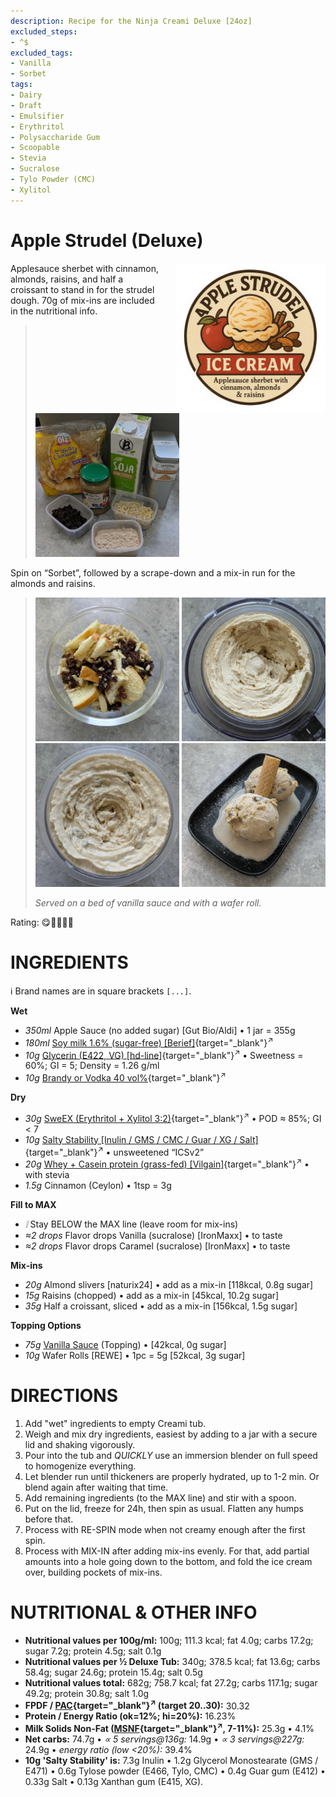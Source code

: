 ```yaml
---
description: Recipe for the Ninja Creami Deluxe [24oz]
excluded_steps:
- ^$
excluded_tags:
- Vanilla
- Sorbet
tags:
- Dairy
- Draft
- Emulsifier
- Erythritol
- Polysaccharide Gum
- Scoopable
- Stevia
- Sucralose
- Tylo Powder (CMC)
- Xylitol
---
```

# Apple Strudel (Deluxe)
<img style="float: right; margin-left: 1.5em;" width=240 alt="Logo" src="logo-apple-strudel.png" />

Applesauce sherbet with cinnamon, almonds, raisins, and half a croissant to stand in for the strudel dough.
70g of mix-ins are included in the nutritional info.

> <img width=230 alt="Ingredients" src="Apple-Strudel_2025-08-09_0.jpg" class="zoomable" />

Spin on “Sorbet”, followed by a scrape-down and a mix-in run for the almonds and raisins.

> <img width=230 alt="Mix-ins" src="Apple-Strudel_2025-08-11_0.jpg" class="zoomable" />
> <img width=230 alt="After Sorbet" src="Apple-Strudel_2025-08-11_1Sorbet.jpg" class="zoomable" />
> <img width=230 alt="After Mix-in" src="Apple-Strudel_2025-08-11_2Mix-in.jpg" class="zoomable" />
> <img width=230 alt="Served" src="Apple-Strudel_2025-08-11_3.jpg" class="zoomable" />
>
> *Served on a bed of vanilla sauce and with a wafer roll.*

Rating: 😋🍎🍏🍇🥐

# INGREDIENTS

ℹ️ Brand names are in square brackets `[...]`.

**Wet**

  - _350ml_ Apple Sauce (no added sugar) [Gut Bio/Aldi] • 1 jar = 355g
  - _180ml_ [Soy milk 1.6% (sugar-free) \[Berief\]](/ice-creamery/info/ingredients/#soy-milk){target="_blank"}<sup>↗</sup>
  - _10g_ [Glycerin (E422, VG) \[hd-line\]](/ice-creamery/info/ingredients/#vegetable-glycerin-glycerol-vg-e422){target="_blank"}<sup>↗</sup> • Sweetness = 60%; GI = 5; Density = 1.26 g/ml
  - _10g_ [Brandy or Vodka 40 vol%](/ice-creamery/info/ingredients/#alcohol-ethanol){target="_blank"}<sup>↗</sup>

**Dry**

  - _30g_ [SweEX (Erythritol + Xylitol 3:2)](/ice-creamery/info/ingredients/#sweex-erythritol-xylitol-blend){target="_blank"}<sup>↗</sup> • POD ≈ 85%; GI < 7
  - _10g_ [Salty Stability \[Inulin / GMS / CMC / Guar / XG / Salt\]](/ice-creamery/S/Salty%20Stability/){target="_blank"}<sup>↗</sup> • unsweetened “ICSv2”
  - _20g_ [Whey + Casein protein (grass-fed) \[Vilgain\]](/ice-creamery/info/ingredients/#whey-protein){target="_blank"}<sup>↗</sup> • with stevia
  - _1.5g_ Cinnamon (Ceylon) • 1tsp = 3g

**Fill to MAX**

  - _❕_ Stay BELOW the MAX line (leave room for mix-ins)
  - _≈2 drops_ Flavor drops Vanilla (sucralose) [IronMaxx] • to taste
  - _≈2 drops_ Flavor drops Caramel (sucralose) [IronMaxx] • to taste

**Mix-ins**

  - _20g_ Almond slivers [naturix24] • add as a mix-in [118kcal, 0.8g sugar]
  - _15g_ Raisins (chopped) • add as a mix-in [45kcal, 10.2g sugar]
  - _35g_ Half a croissant, sliced • add as a mix-in [156kcal, 1.5g sugar]

**Topping Options**

  - _75g_ [Vanilla Sauce](/ice-creamery/T/Toppings/#vanilla-sauce-topping) (Topping) • [42kcal, 0g sugar]
  - _10g_ Wafer Rolls [REWE] • 1pc = 5g [52kcal, 3g sugar]

# DIRECTIONS

 1. Add "wet" ingredients to empty Creami tub.
 1. Weigh and mix dry ingredients, easiest by adding to a jar with a secure lid and shaking vigorously.
 1. Pour into the tub and *QUICKLY* use an immersion blender on full speed to homogenize everything.
 1. Let blender run until thickeners are properly hydrated, up to 1-2 min. Or blend again after waiting that time.
 1. Add remaining ingredients (to the MAX line) and stir with a spoon.
 1. Put on the lid, freeze for 24h, then spin as usual. Flatten any humps before that.
 1. Process with RE-SPIN mode when not creamy enough after the first spin.
 1. Process with MIX-IN after adding mix-ins evenly. For that, add partial amounts into a hole going down to the bottom, and fold the ice cream over, building pockets of mix-ins.

# NUTRITIONAL & OTHER INFO

- **Nutritional values per 100g/ml:** 100g; 111.3 kcal; fat 4.0g; carbs 17.2g; sugar 7.2g; protein 4.5g; salt 0.1g
- **Nutritional values per ½ Deluxe Tub:** 340g; 378.5 kcal; fat 13.6g; carbs 58.4g; sugar 24.6g; protein 15.4g; salt 0.5g
- **Nutritional values total:** 682g; 758.7 kcal; fat 27.2g; carbs 117.1g; sugar 49.2g; protein 30.8g; salt 1.0g
- **FPDF / [PAC](/ice-creamery/info/glossary/#potere-anti-congelante-pac){target="_blank"}<sup>↗</sup> (target 20..30):** 30.32
- **Protein / Energy Ratio (ok=12%; hi=20%):** 16.23%
- **Milk Solids Non-Fat ([MSNF](/ice-creamery/info/glossary/#milk-solids-not-fat-msnf){target="_blank"}<sup>↗</sup>, 7-11%):** 25.3g • 4.1%
- **Net carbs:** 74.7g • *∝ 5 servings@136g:* 14.9g • *∝ 3 servings@227g:* 24.9g • *energy ratio (low <20%):* 39.4%
- **10g 'Salty Stability' is:** 7.3g Inulin • 1.2g Glycerol Monostearate (GMS / E471) • 0.6g Tylose powder (E466, Tylo, CMC) • 0.4g Guar gum (E412) • 0.33g Salt • 0.13g Xanthan gum (E415, XG).
